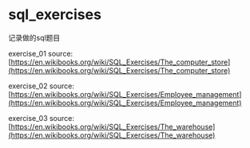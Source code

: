 # sql_exercises
记录做的sql题目

exercise_01
source: [https://en.wikibooks.org/wiki/SQL_Exercises/The_computer_store](https://en.wikibooks.org/wiki/SQL_Exercises/The_computer_store)

exercise_02
source: [https://en.wikibooks.org/wiki/SQL_Exercises/Employee_management](https://en.wikibooks.org/wiki/SQL_Exercises/Employee_management)

exercise_03
source: [https://en.wikibooks.org/wiki/SQL_Exercises/The_warehouse](https://en.wikibooks.org/wiki/SQL_Exercises/The_warehouse)
